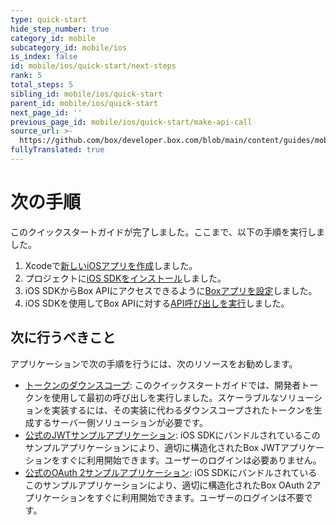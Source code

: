 ```yaml
---
type: quick-start
hide_step_number: true
category_id: mobile
subcategory_id: mobile/ios
is_index: false
id: mobile/ios/quick-start/next-steps
rank: 5
total_steps: 5
sibling_id: mobile/ios/quick-start
parent_id: mobile/ios/quick-start
next_page_id: ''
previous_page_id: mobile/ios/quick-start/make-api-call
source_url: >-
  https://github.com/box/developer.box.com/blob/main/content/guides/mobile/ios/quick-start/5-next-steps.md
fullyTranslated: true
---
```

# 次の手順

このクイックスタートガイドが完了しました。ここまで、以下の手順を実行しました。

1. Xcodeで[新しいiOSアプリを作成](g://mobile/ios/quick-start/create-ios-app/)しました。
2. プロジェクトに[iOS SDKをインストール](g://mobile/ios/quick-start/install-ios-sdk/)しました。
3. iOS SDKからBox APIにアクセスできるように[Boxアプリを設定](g://mobile/ios/quick-start/configure-box-app/)しました。
4. iOS SDKを使用してBox APIに対する[API呼び出しを実行](g://mobile/ios/quick-start/make-api-call/)しました。

## 次に行うべきこと

アプリケーションで次の手順を行うには、次のリソースをお勧めします。

* [トークンのダウンスコープ](g://authentication/tokens/downscope/): このクイックスタートガイドでは、開発者トークンを使用して最初の呼び出しを実行しました。スケーラブルなソリューションを実装するには、その実装に代わるダウンスコープされたトークンを生成するサーバー側ソリューションが必要です。
* [公式のJWTサンプルアプリケーション][sample-jwt]: iOS SDKにバンドルされているこのサンプルアプリケーションにより、適切に構造化されたBox JWTアプリケーションをすぐに利用開始できます。ユーザーのログインは必要ありません。
* [公式のOAuth 2サンプルアプリケーション][sample-oauth]: iOS SDKにバンドルされているこのサンプルアプリケーションにより、適切に構造化されたBox OAuth 2アプリケーションをすぐに利用開始できます。ユーザーのログインは不要です。

[sample-jwt]: https://github.com/box/box-ios-sdk/tree/master/SampleApps/JWTSampleApp

[sample-oauth]: https://github.com/box/box-ios-sdk/tree/master/SampleApps/OAuth2SampleApp

